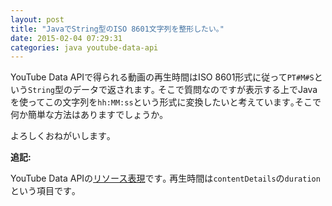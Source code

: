 ```yaml
---
layout: post
title: "JavaでString型のISO 8601文字列を整形したい｡"
date: 2015-02-04 07:29:31
categories: java youtube-data-api
---
```

<p>YouTube Data APIで得られる動画の再生時間はISO 8601形式に従って<code>PT#M#S</code>という<code>String</code>型のデータで返されます｡  そこで質問なのですが表示する上でJavaを使ってこの文字列を<code>hh:MM:ss</code>という形式に変換したいと考えています｡そこで何か簡単な方法はありますでしょうか｡</p>

<p>よろしくおねがいします｡</p>

<p><strong>追記:</strong></p>

<p>YouTube Data APIの<a href="https://developers.google.com/youtube/v3/docs/videos?hl=ja#resource" rel="nofollow">リソース表現</a>です｡ 再生時間は<code>contentDetails</code>の<code>duration</code>という項目です｡</p>
